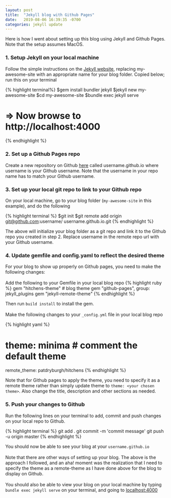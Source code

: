 ```yaml
---
layout: post
title:  "Jekyll blog with Github Pages"
date:   2019-08-06 16:39:35 -0700
categories: jekyll update
---
```


Here is how I went about setting up this blog using Jekyll and Github Pages. Note that the setup assumes MacOS. 

### 1. **Setup Jekyll on your local machine**

Follow the simple instructions on the [Jekyll website](https://jekyllrb.com/), replacing my-awesome-site with an appropriate name for your blog folder. Copied below; run this on your terminal

{% highlight terminal%}
$gem install bundler jekyll
$jekyll new my-awesome-site
$cd my-awesome-site
$bundle exec jekyll serve
# => Now browse to http://localhost:4000
{% endhighlight %}

### 2. **Set up a Github Pages repo**

Create a new repository on Github [here](https://github.com/new) called username.github.io where username is your Github username. Note that the username in your repo name has to match your Github username. 

### 3. **Set up your local git repo to link to your Github repo**

On your local machine, go to your blog folder (`my-awesome-site` in this example), and do the following

{% highlight terminal %}
$git init
$git remote add origin git@github.com:username/
username.github.io.git
{% endhighlight %}

The above will initialize your blog folder as a git repo and link it to the Github repo you created in step 2. Replace username in the remote repo url with your Github username.

### 4. **Update gemfile and config.yaml to reflect the desired theme**

For your blog to show up properly on Github pages, you need to make the following changes:
<br>
<br>
Add the following to your Gemfile in your local blog repo
{% highlight ruby %}
gem "hitchens-theme" # blog theme
gem "github-pages", group: jekyll_plugins 
gem "jekyll-remote-theme" 
{% endhighlight %}


Then run `build install` to install the gem.
<br> 
<br>
Make the following changes to your `_config.yml` file in your local blog repo

{% highlight yaml %}
# theme: minima  # comment the default theme
remote_theme: patdryburgh/hitchens 
{% endhighlight %}

Note that for Github pages to apply the theme, you need to specify it as a remote theme rather than simply update theme to `theme: <your chosen theme>`. Also change the title, description and other sections as needed. 

### 5. **Push your changes to Github**

Run the following lines on your terminal to add, commit and push changes on your local repo to Github.

{% highlight terminal %}
git add .
git commit -m 'commit message'
git push -u origin master
{% endhighlight %}

You should now be able to see your blog at your `username.github.io`
<br>
<br>
Note that there are other ways of setting up your blog. The above is the approach I followed, and an aha! moment was the realization that I need to specify the theme as a remote-theme as I have done above for the blog to display on Github. 
<br><br>
You should also be able to view your blog on your local machine by typing  `bundle exec jekyll serve` on your terminal, and going to [localhost:4000](http://localhost:4000/)















